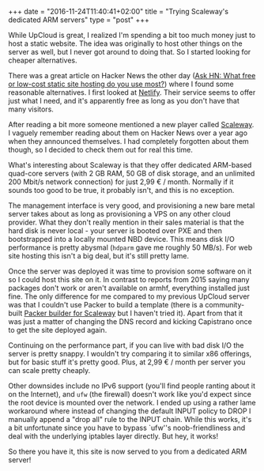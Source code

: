 +++
date = "2016-11-24T11:40:41+02:00"
title = "Trying Scaleway's dedicated ARM servers"
type = "post"
+++

While UpCloud is great, I realized I'm spending a bit too much money just to host a static website. The idea was 
originally to host other things on the server as well, but I never got around to doing that. So I started looking for 
cheaper alternatives.

There was a great article on Hacker News the other day 
([Ask HN: What free or low-cost static site hosting do you use most?](https://news.ycombinator.com/item?id=13021722)) 
where I found some reasonable alternatives. I first looked at [Netlify](https://www.netlify.com/). Their service seems 
to offer just what I need, and it's apparently free as long as you don't have that many visitors.

After reading a bit more someone mentioned a new player called [Scaleway](https://www.scaleway.com/). I vaguely 
remember reading about them on Hacker News over a year ago when they announced themselves. I had completely forgotten 
about them though, so I decided to check them out for real this time.

What's interesting about Scaleway is that they offer dedicated ARM-based quad-core servers (with 2 GB RAM, 50 GB of 
disk storage, and an unlimited 200 Mbit/s network connection) for just 2,99 € / month. Normally if it sounds too good 
to be true, it probably isn't, and this is no exception.

The management interface is very good, and provisioning a new bare metal server takes about as long as provisioning a 
VPS on any other cloud provider. What they don't really mention in their sales material is that the hard disk is 
never local - your server is booted over PXE and then bootstrapped into a locally mounted NBD device. This means disk 
I/O performance is pretty abysmal (`hdparm` gave me roughly 50 MB/s). For web site hosting this isn't a big deal, but 
it's still pretty lame.

Once the server was deployed it was time to provision some software on it so I could host this site on it. In contrast 
to reports from 2015 saying many packages don't work or aren't available on armhf, everything installed just fine. The 
only difference for me compared to my previous UpCloud server was that I couldn't use Packer to build a template (there 
is a community-built [Packer builder for Scaleway](https://github.com/meatballhat/packer-builder-onlinelabs) but I 
haven't tried it). Apart from that it was just a matter of changing the DNS record and kicking Capistrano once to get 
the site deployed again.

Continuing on the performance part, if you can live with bad disk I/O the server is pretty snappy. I wouldn't try 
comparing it to similar x86 offerings, but for basic stuff it's pretty good. Plus, at 2,99 € / month per server you 
can scale pretty cheaply.

Other downsides include no IPv6 support (you'll find people ranting about it on the Internet), and `ufw` (the firewall) 
doesn't work like you'd expect since the root device is mounted over the network. I ended up using a rather lame 
workaround where instead of changing the default INPUT policy to DROP I manually append a "drop all" rule to the INPUT 
chain. While this works, it's a bit unfortunate since you have to bypass `ufw''s noob-friendliness and deal with the 
underlying iptables layer directly. But hey, it works!

So there you have it, this site is now served to you from a dedicated ARM server!
